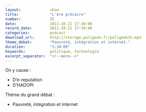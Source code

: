 ```yaml
---
layout:             show
title:              "L'ère précaire"
number:             35
date:               2011-10-21 17:30:00
record_date:        2011-10-21 17:30:00
categories:         podcast
download_url:       http://storage.poligeek.fr/poligeek35.mp3
theme_debat:        "Pauvreté, intégration et internet."
duration:           "1:34:09"
keywords:           politique, technologie
excerpt_separator:  "<!--more-->"
---
```



On y cause :

- D’e-reputation
- D’HADOPI

Thème du grand débat :

- Pauvreté, intégration et internet
